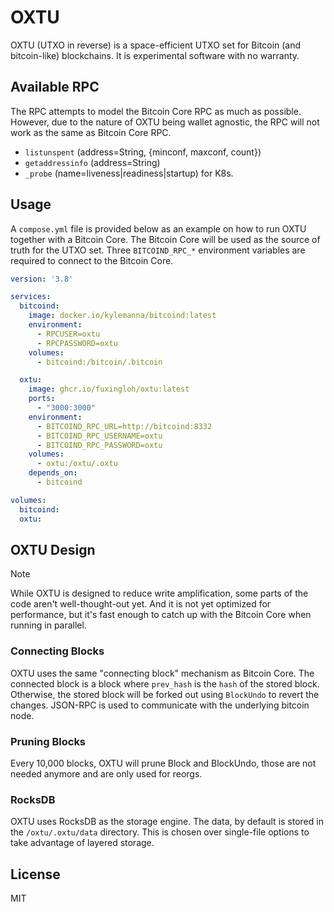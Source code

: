 # OXTU

OXTU (UTXO in reverse) is a space-efficient UTXO set for Bitcoin (and bitcoin-like) blockchains.
It is experimental software with no warranty.

## Available RPC

The RPC attempts to model the Bitcoin Core RPC as much as possible.
However, due to the nature of OXTU being wallet agnostic, the RPC will not work as the same as Bitcoin Core RPC.

- `listunspent` (address=String, {minconf, maxconf, count})
- `getaddressinfo` (address=String)
- `_probe` (name=liveness|readiness|startup) for K8s.

## Usage

A `compose.yml` file is provided below as an example on how to run OXTU together with a Bitcoin Core.
The Bitcoin Core will be used as the source of truth for the UTXO set.
Three `BITCOIND_RPC_*` environment variables are required to connect to the Bitcoin Core.

```yaml
version: '3.8'

services:
  bitcoind:
    image: docker.io/kylemanna/bitcoind:latest
    environment:
      - RPCUSER=oxtu
      - RPCPASSWORD=oxtu
    volumes:
      - bitcoind:/bitcoin/.bitcoin

  oxtu:
    image: ghcr.io/fuxingloh/oxtu:latest
    ports:
      - "3000:3000"
    environment:
      - BITCOIND_RPC_URL=http://bitcoind:8332
      - BITCOIND_RPC_USERNAME=oxtu
      - BITCOIND_RPC_PASSWORD=oxtu
    volumes:
      - oxtu:/oxtu/.oxtu
    depends_on:
      - bitcoind

volumes:
  bitcoind:
  oxtu:
```

## OXTU Design

> [!NOTE]  
> While OXTU is designed to reduce write amplification, some parts of the code aren't well-thought-out yet.
> And it is not yet optimized for performance,
> but it's fast enough to catch up with the Bitcoin Core when running in parallel.

### Connecting Blocks

OXTU uses the same "connecting block" mechanism as Bitcoin Core.
The connected block is a block where `prev_hash` is the `hash` of the stored block.
Otherwise, the stored block will be forked out using `BlockUndo` to revert the changes.
JSON-RPC is used to communicate with the underlying bitcoin node.

### Pruning Blocks

Every 10,000 blocks, OXTU will prune Block and BlockUndo, those are not needed anymore and are only used for reorgs.

### RocksDB

OXTU uses RocksDB as the storage engine. The data, by default is stored in the `/oxtu/.oxtu/data` directory.
This is chosen over single-file options to take advantage of layered storage.

## License

MIT